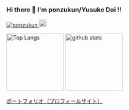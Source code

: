 ### Hi there 👋 I'm ponzukun/Yusuke Doi !!

<p align="left"> 
  <a href="https://github.com/ponzukun/ponzukun/">
    <img src="https://komarev.com/ghpvc/?username=ponzukun" alt="ponzukun" />
  </a>
  <a href="https://github.com/ponzukun">
    <img height="20" src="https://img.shields.io/github/followers/ponzukun?label=follow&logo=github&style=flat" />
  </a>
</p>

<p align="left"> 
  <img alt="Top Langs" height="150px" src="https://github-readme-stats.vercel.app/api/top-langs/?username=ponzukun&layout=compact&show_icons=true&theme=onedark" />
  <img alt="github stats" height="150px" src="https://github-readme-stats.vercel.app/api?username=ponzukun&theme=onedark&show_icons=ture" />
</p>

<a href="https://ponzukun.github.io/">ポートフォリオ（プロフィールサイト）</a>
